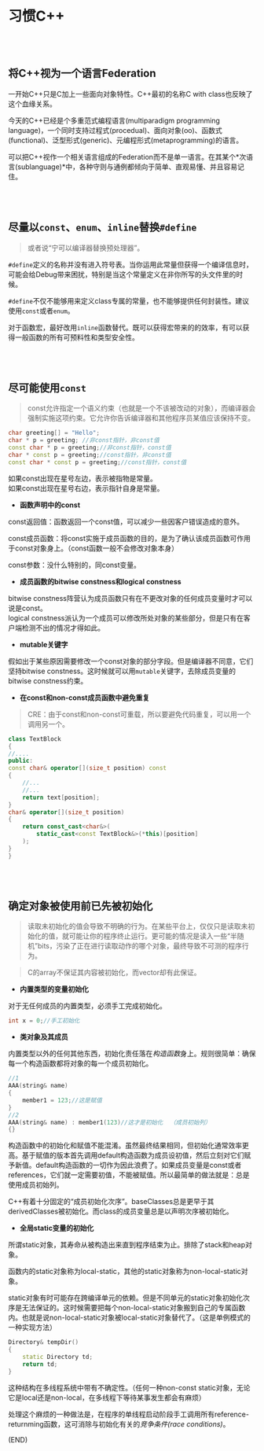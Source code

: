 # 习惯C++    


<br />
<br />

## 将C++视为一个语言Federation      

一开始C++只是C加上一些面向对象特性。C++最初的名称C with class也反映了这个血缘关系。    

今天的C++已经是个多重范式编程语言(multiparadigm programming language)，一个同时支持过程式(procedual)、面向对象(oo)、函数式(functional)、泛型形式(generic)、元编程形式(metaprogramming)的语言。    

可以把C++视作一个相关语言组成的Federation而不是单一语言。在其某个*次语言(sublanguage)*中，各种守则与通例都倾向于简单、直观易懂、并且容易记住。        


<br />
<br />

## 尽量以`const`、`enum`、`inline`替换`#define`        

> 或者说“宁可以编译器替换预处理器”。    

`#define`定义的名称并没有进入符号表。当你运用此常量但获得一个编译信息时，可能会给Debug带来困扰，特别是当这个常量定义在非你所写的头文件里的时候。    

`#define`不仅不能够用来定义class专属的常量，也不能够提供任何封装性。建议使用`const`或者`enum`。    

对于函数宏，最好改用`inline`函数替代。既可以获得宏带来的的效率，有可以获得一般函数的所有可预料性和类型安全性。    


<br />
<br />

## 尽可能使用`const`    

> const允许指定一个语义约束（也就是一个不该被改动的对象），而编译器会强制实施这项约束。它允许你告诉编译器和其他程序员某值应该保持不变。    

```CPP
char greeting[] = "Hello"; 
char * p = greeting; //非const指针，非const值
const char * p = greeting;//非const指针，const值
char * const p = greeting;//const指针，非const值
const char * const p = greeting;//const指针，const值  
```

如果const出现在星号左边，表示被指物是常量。    
如果const出现在星号右边，表示指针自身是常量。    

- **函数声明中的const**      

const返回值：函数返回一个const值，可以减少一些因客户错误造成的意外。    

const成员函数：将const实施于成员函数的目的，是为了确认该成员函数可作用于const对象身上。（const函数一般不会修改对象本身）      

const参数：没什么特别的，同const变量。    


- **成员函数的bitwise constness和logical constness**    

bitwise constness阵营认为成员函数只有在不更改对象的任何成员变量时才可以说是const。    
logical constness派认为一个成员可以修改所处对象的某些部分，但是只有在客户端检测不出的情况才得如此。    

- **mutable关键字**    

假如出于某些原因需要修改一个const对象的部分字段。但是编译器不同意，它们坚持bitwise constness。这时候就可以用`mutable`关键字，去除成员变量的bitwise constness约束。    


- **在const和non-const成员函数中避免重复**    

> CRE：由于const和non-const可重载，所以要避免代码重复，可以用一个调用另一个。     

```CPP  
class TextBlock
{
//....
public:
const char& operator[](size_t position) const
{
    //...
    //...
    return text[position];
}
char& operator[](size_t position)
{
    return const_cast<char&>(
        static_cast<const TextBlock&>(*this)[position]
    );
}
}
```  



<br />
<br />

## 确定对象被使用前已先被初始化    

> 读取未初始化的值会导致不明确的行为。在某些平台上，仅仅只是读取未初始化的值，就可能让你的程序终止运行。更可能的情况是读入一些“半随机”bits，污染了正在进行读取动作的哪个对象，最终导致不可测的程序行为。    

> C的array不保证其内容被初始化，而vector却有此保证。      

- **内置类型的变量初始化**    

对于无任何成员的内置类型，必须手工完成初始化。    

```CPP
int x = 0;//手工初始化    
```


- **类对象及其成员**    

内置类型以外的任何其他东西，初始化责任落在*构造函数*身上。规则很简单：确保每一个构造函数都将对象的每一个成员初始化。    

```CPP
//1   
AAA(string& name)
{
    member1 = 123;//这是赋值
}
//2  
AAA(string& name) : member1(123)//这才是初始化  （成员初始列）    
{}
```  

构造函数中的初始化和赋值不能混淆。虽然最终结果相同，但初始化通常效率更高。基于赋值的版本首先调用default构造函数为成员设初值，然后立刻对它们赋予新值。default构造函数的一切作为因此浪费了。如果成员变量是const或者references，它们就一定需要初值，不能被赋值。所以最简单的做法就是：总是使用成员初始列。        

C++有着十分固定的“成员初始化次序”。baseClasses总是更早于其derivedClasses被初始化。而class的成员变量总是以声明次序被初始化。    



- **全局static变量的初始化**    

所谓static对象，其寿命从被构造出来直到程序结束为止。排除了stack和heap对象。    

函数内的static对象称为local-static，其他的static对象称为non-local-static对象。    

static对象有时可能存在跨编译单元的依赖。但是不同单元的static对象初始化次序是无法保证的。这时候需要把每个non-local-static对象搬到自己的专属函数内。也就是说non-local-static对象被local-static对象替代了。（这是单例模式的一种实现方法）    

```CPP
Directory& tempDir()
{
    static Directory td;
    return td;
}
```  

这种结构在多线程系统中带有不确定性。（任何一种non-const static对象，无论它是local还是non-local，在多线程下等待某事发生都会有麻烦）    

处理这个麻烦的一种做法是，在程序的单线程启动阶段手工调用所有reference-returnming函数，这可消除与初始化有关的*竞争条件(race conditions)*。      



(END)  
